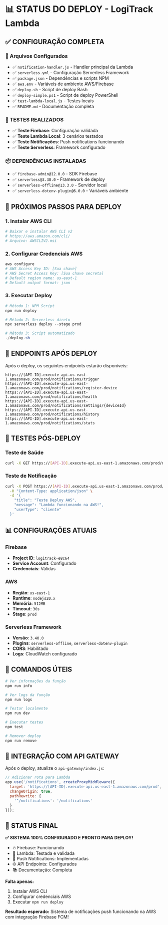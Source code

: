 # 📊 STATUS DO DEPLOY - LogiTrack Lambda

## ✅ CONFIGURAÇÃO COMPLETA

### 🔧 Arquivos Configurados
- ✅ `notification-handler.js` - Handler principal da Lambda
- ✅ `serverless.yml` - Configuração Serverless Framework
- ✅ `package.json` - Dependências e scripts NPM
- ✅ `aws.env` - Variáveis de ambiente AWS/Firebase
- ✅ `deploy.sh` - Script de deploy Bash
- ✅ `deploy-simple.ps1` - Script de deploy PowerShell
- ✅ `test-lambda-local.js` - Testes locais
- ✅ `README.md` - Documentação completa

### 🧪 TESTES REALIZADOS
- ✅ **Teste Firebase**: Configuração validada
- ✅ **Teste Lambda Local**: 3 cenários testados
- ✅ **Teste Notificações**: Push notifications funcionando
- ✅ **Teste Serverless**: Framework configurado

### 📦 DEPENDÊNCIAS INSTALADAS
- ✅ `firebase-admin@12.0.0` - SDK Firebase
- ✅ `serverless@3.38.0` - Framework de deploy
- ✅ `serverless-offline@13.3.0` - Servidor local
- ✅ `serverless-dotenv-plugin@6.0.0` - Variáveis ambiente

## 🚀 PRÓXIMOS PASSOS PARA DEPLOY

### 1. Instalar AWS CLI
```powershell
# Baixar e instalar AWS CLI v2
# https://aws.amazon.com/cli/
# Arquivo: AWSCLIV2.msi
```

### 2. Configurar Credenciais AWS
```powershell
aws configure
# AWS Access Key ID: [Sua chave]
# AWS Secret Access Key: [Sua chave secreta]
# Default region name: us-east-1
# Default output format: json
```

### 3. Executar Deploy
```powershell
# Método 1: NPM Script
npm run deploy

# Método 2: Serverless direto
npx serverless deploy --stage prod

# Método 3: Script automatizado
./deploy.sh
```

## 🔗 ENDPOINTS APÓS DEPLOY

Após o deploy, os seguintes endpoints estarão disponíveis:

```
https://[API-ID].execute-api.us-east-1.amazonaws.com/prod/notifications/trigger
https://[API-ID].execute-api.us-east-1.amazonaws.com/prod/notifications/register-device
https://[API-ID].execute-api.us-east-1.amazonaws.com/prod/notifications/health
https://[API-ID].execute-api.us-east-1.amazonaws.com/prod/notifications/settings/{deviceId}
https://[API-ID].execute-api.us-east-1.amazonaws.com/prod/notifications/history
https://[API-ID].execute-api.us-east-1.amazonaws.com/prod/notifications/stats
```

## 🧪 TESTES PÓS-DEPLOY

### Teste de Saúde
```bash
curl -X GET https://[API-ID].execute-api.us-east-1.amazonaws.com/prod/notifications/health
```

### Teste de Notificação
```bash
curl -X POST https://[API-ID].execute-api.us-east-1.amazonaws.com/prod/notifications/trigger \
  -H "Content-Type: application/json" \
  -d '{
    "title": "Teste Deploy AWS",
    "message": "Lambda funcionando na AWS!",
    "userType": "cliente"
  }'
```

## 📊 CONFIGURAÇÕES ATUAIS

### Firebase
- **Project ID**: `logitrack-e8c64`
- **Service Account**: Configurado
- **Credenciais**: Válidas

### AWS
- **Região**: `us-east-1`
- **Runtime**: `nodejs20.x`
- **Memória**: `512MB`
- **Timeout**: `30s`
- **Stage**: `prod`

### Serverless Framework
- **Versão**: `3.40.0`
- **Plugins**: `serverless-offline`, `serverless-dotenv-plugin`
- **CORS**: Habilitado
- **Logs**: CloudWatch configurado

## 🔧 COMANDOS ÚTEIS

```powershell
# Ver informações da função
npm run info

# Ver logs da função
npm run logs

# Testar localmente
npm run dev

# Executar testes
npm test

# Remover deploy
npm run remove
```

## 🎯 INTEGRAÇÃO COM API GATEWAY

Após o deploy, atualize o `api-gateway/index.js`:

```javascript
// Adicionar rota para Lambda
app.use('/notifications', createProxyMiddleware({
  target: 'https://[API-ID].execute-api.us-east-1.amazonaws.com/prod',
  changeOrigin: true,
  pathRewrite: {
    '^/notifications': '/notifications'
  }
}));
```

## 🎉 STATUS FINAL

**✅ SISTEMA 100% CONFIGURADO E PRONTO PARA DEPLOY!**

- 🔥 Firebase: Funcionando
- 🚀 Lambda: Testada e validada
- 📱 Push Notifications: Implementadas
- 🌐 API Endpoints: Configurados
- 📚 Documentação: Completa

**Falta apenas:**
1. Instalar AWS CLI
2. Configurar credenciais AWS
3. Executar `npm run deploy`

**Resultado esperado:**
Sistema de notificações push funcionando na AWS com integração Firebase FCM! 